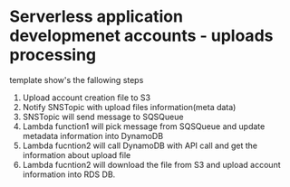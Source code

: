 # Serverless application developmenet accounts - uploads processing

template show's the fallowing steps

1. Upload account creation file to S3
2. Notify SNSTopic with upload files information(meta data)
3. SNSTopic will send message to SQSQueue
4. Lambda function1 will pick message from SQSQueue and update metadata information into DynamoDB
5. Lambda fucntion2 will call DynamoDB with API call and get the information about upload file
6. Lambda fucntion2 will download the file from S3 and upload account information into RDS DB.



